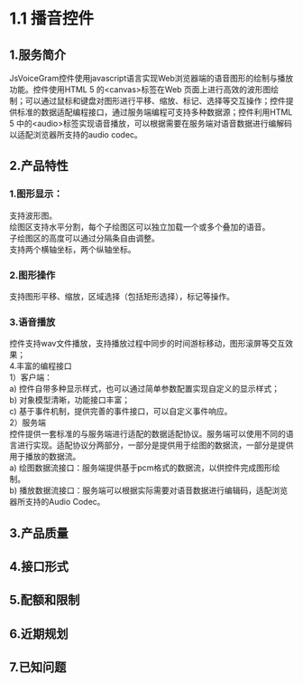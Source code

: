 # 1.1 播音控件

## 1.服务简介

JsVoiceGram控件使用javascript语言实现Web浏览器端的语音图形的绘制与播放功能。控件使用HTML 5 的&lt;canvas&gt;标签在Web 页面上进行高效的波形图绘制；可以通过鼠标和键盘对图形进行平移、缩放、标记、选择等交互操作；控件提供标准的数据适配编程接口，通过服务端编程可支持多种数据源；控件利用HTML 5 中的&lt;audio&gt;标签实现语音播放，可以根据需要在服务端对语音数据进行编解码以适配浏览器所支持的audio codec。

## 2.产品特性

### 1.图形显示：

支持波形图。  
绘图区支持水平分割，每个子绘图区可以独立加载一个或多个叠加的语音。  
子绘图区的高度可以通过分隔条自由调整。  
支持两个横轴坐标，两个纵轴坐标。

### 2.图形操作

支持图形平移、缩放，区域选择（包括矩形选择），标记等操作。

### 3.语音播放 

控件支持wav文件播放，支持播放过程中同步的时间游标移动，图形滚屏等交互效果；  
4.丰富的编程接口  
1）客户端：  
a\) 控件自带多种显示样式，也可以通过简单参数配置实现自定义的显示样式；  
b\) 对象模型清晰，功能接口丰富；  
c\) 基于事件机制，提供完善的事件接口，可以自定义事件响应。  
2）服务端  
控件提供一套标准的与服务端进行适配的数据适配协议。服务端可以使用不同的语言进行实现。适配协议分两部分，一部分是提供用于绘图的数据流，一部分是提供用于播放的数据流。  
a\) 绘图数据流接口：服务端提供基于pcm格式的数据流，以供控件完成图形绘制。  
b\) 播放数据流接口：服务端可以根据实际需要对语音数据进行编辑码，适配浏览器所支持的Audio Codec。

## 3.产品质量

## 4.接口形式

## 5.配额和限制

## 6.近期规划

## 7.已知问题

